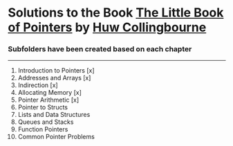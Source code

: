 # Solutions to the Book [The Little Book of Pointers](http://bitwisebooks.com/books/little-book-of-pointers/) by [Huw Collingbourne](https://www.udemy.com/user/huwcollingbourne/)

### Subfolders have been created based on each chapter
****

1. Introduction to Pointers [x]
2. Addresses and Arrays [x]
3. Indirection [x]
4. Allocating Memory [x]
5. Pointer Arithmetic [x]
6. Pointer to Structs
7. Lists and Data Structures
8. Queues and Stacks
9. Function Pointers
10. Common Pointer Problems